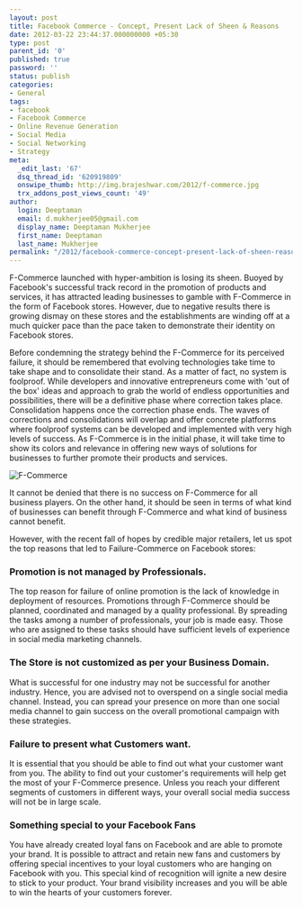```yaml
---
layout: post
title: Facebook Commerce - Concept, Present Lack of Sheen & Reasons
date: 2012-03-22 23:44:37.000000000 +05:30
type: post
parent_id: '0'
published: true
password: ''
status: publish
categories:
- General
tags:
- facebook
- Facebook Commerce
- Online Revenue Generation
- Social Media
- Social Networking
- Strategy
meta:
  _edit_last: '67'
  dsq_thread_id: '620919809'
  onswipe_thumb: http://img.brajeshwar.com/2012/f-commerce.jpg
  trx_addons_post_views_count: '49'
author:
  login: Deeptaman
  email: d.mukherjee05@gmail.com
  display_name: Deeptaman Mukherjee
  first_name: Deeptaman
  last_name: Mukherjee
permalink: "/2012/facebook-commerce-concept-present-lack-of-sheen-reasons/"
---
```

<p>F-Commerce launched with hyper-ambition is losing its sheen. Buoyed by Facebook's successful track record in the promotion of products and services, it has attracted leading businesses to gamble with F-Commerce in the form of Facebook stores. However, due to negative results there is growing dismay on these stores and the establishments are winding off at a much quicker pace than the pace taken to demonstrate their identity on Facebook stores.</p>
<p>Before condemning the strategy behind the F-Commerce for its perceived failure, it should be remembered that evolving technologies take time to take shape and to consolidate their stand. As a matter of fact, no system is foolproof. While developers and innovative entrepreneurs come with 'out of the box' ideas and approach to grab the world of endless opportunities and possibilities, there will be a definitive phase where correction takes place. Consolidation happens once the correction phase ends. The waves of corrections and consolidations will overlap and offer concrete platforms where foolproof systems can be developed and implemented with very high levels of success. As F-Commerce is in the initial phase, it will take time to show its colors and relevance in offering new ways of solutions for businesses to further promote their products and services.</p>

<p><img src="/static/2012/03/f-commerce.jpg" alt="F-Commerce" class="alignright" /></p>
<p>It cannot be denied that there is no success on F-Commerce for all business players. On the other hand, it should be seen in terms of what kind of businesses can benefit through F-Commerce and what kind of business cannot benefit. </p>
<p>However, with the recent fall of hopes by credible major retailers, let us spot the top reasons that led to Failure-Commerce on Facebook stores:</p>
<h3>Promotion is not managed by Professionals.</h3>
<p>The top reason for failure of online promotion is the lack of knowledge in deployment of resources. Promotions through F-Commerce should be planned, coordinated and managed by a quality professional. By spreading the tasks among a number of professionals, your job is made easy. Those who are assigned to these tasks should have sufficient levels of experience in social media marketing channels. </p>
<h3>The Store is not customized as per your Business Domain.</h3>
<p>What is successful for one industry may not be successful for another industry. Hence, you are advised not to overspend on a single social media channel. Instead, you can spread your presence on more than one social media channel to gain success on the overall promotional campaign with these strategies. </p>
<h3>Failure to present what Customers want.</h3>
<p>It is essential that you should be able to find out what your customer want from you. The ability to find out your customer's requirements will help get the most of your F-Commerce presence. Unless you reach your different segments of customers in different ways, your overall social media success will not be in large scale. </p>
<h3>Something special to your Facebook Fans</h3>
<p>You have already created loyal fans on Facebook and are able to promote your brand. It is possible to attract and retain new fans and customers by offering special incentives to your loyal customers who are hanging on Facebook with you. This special kind of recognition will ignite a new desire to stick to your product. Your brand visibility increases and you will be able to win the hearts of your customers forever.</p>
